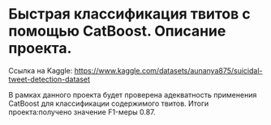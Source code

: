 # Быстрая классификация твитов с помощью CatBoost. Описание проекта.

Ссылка на Kaggle: https://www.kaggle.com/datasets/aunanya875/suicidal-tweet-detection-dataset

В рамках данного проекта будет проверена адекватность применения CatBoost для классификации содержимого твитов.
Итоги проекта:получено значение F1-меры 0.87.
